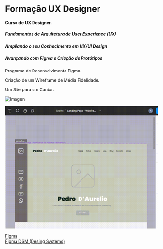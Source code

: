 # Formação UX Designer
#### Curso de UX Designer. 

##### Fundamentos de Arquitetura de User Experience (UX)
#####  Ampliando o seu Conhecimento em UX/UI Design  
#####  Avançando com Figma e Criação de Protótipos 

Programa de Desenvolvimento Figma.


Criação de um Wireframe de Média Fidelidade.

Um Site para um Cantor.
 
![Imagen](https://github.com/PaulaSena/FormacaoUXDesigner/blob/main/LandingPage-WireframeM%C3%A9diaFidelidade02.PNG?raw=true "Imagen")



![Gif](https://github.com/PaulaSena/FormacaoUXDesigner/blob/main/Apresenta%C3%A7%C3%A3oWireframeGIFF.gif?raw=true"Imagen") 



[Figma](https://www.figma.com/file/gfFv3dGpTB1XIPl7wRZrwg/Landing-Page---Wireframe-de-M%C3%A9dia-Fidelidade-01-(GitHub)?type=design&node-id=0%3A1&mode=design&t=x7ypW8fXYbJQRimn-1 "Figma")
<br>
[Figma DSM (Desing Systems)](https://www.figma.com/file/gfFv3dGpTB1XIPl7wRZrwg/Landing-Page---Wireframe-de-M%C3%A9dia-Fidelidade-01-(GitHub)?type=design&node-id=0%3A1&mode=design&t=x7ypW8fXYbJQRimn-1](https://www.figma.com/file/lNem4Eb3rLObbOqVyzT9tb/Landing-Page---DSM?type=design&node-id=7%3A218&mode=design&t=gjHt5QmGw0nNAOsL-1)https://www.figma.com/file/lNem4Eb3rLObbOqVyzT9tb/Landing-Page---DSM?type=design&node-id=7%3A218&mode=design&t=gjHt5QmGw0nNAOsL-1 "Figma")
